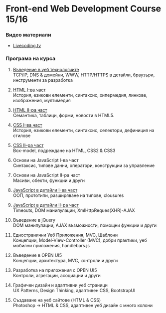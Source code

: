 # Front-end Web Development Course 15/16

### Видео материали
- [Livecoding.tv](https://www.livecoding.tv/front-end-fmi/)

### Програма на курса
1. [Въведение в уеб технологиите](https://github.com/slbedu/front-end-web-2015/tree/master/lectures/01-network-basics)  
TCP/IP, DNS & домейни, WWW, HTTP/HTTPS в детайли, браузъри, инструменти за разработка

2. [HTML  I-ва част](https://github.com/slbedu/front-end-web-2015/tree/master/lectures/02-html-part-one)  
История, езикови елементи, синтаксис, хипермедия, линкове, изображения, мултимедия

3. [HTML  II-ра част](https://github.com/slbedu/front-end-web-2015/tree/master/lectures/03-html-part-two)  
Семантика, таблици, форми, новости в HTML5.

4. [CSS I–ва част](https://github.com/slbedu/front-end-web-2015/tree/master/lectures/04-css-part-one)  
История, езикови елементи, синтаксис, селектори, дефиниция на стилове

5. [CSS II–ра част](https://github.com/slbedu/front-end-web-2015/tree/master/lectures/05-css-part-two)  
Box-model, подреждане на HTML, CSS2 & CSS3

6. Основи на JavaScript I-ва част  
Синтаксис, типове данни, оператори, конструкции за управление

7. Основи на JavaScript II-ра част  
Масиви, обекти, функции и други

8. [JavaScript в детайли I-ва част](https://github.com/slbedu/front-end-web-2015/tree/master/lectures/08-advanced-js-part-one)  
ООП, прототипи, разширяване на типове, clousures

9. [JavaScript в детайли II-ра част](https://github.com/slbedu/front-end-web-2015/tree/master/lectures/09-advanced-js-part-two)  
Timeouts, DOM манипулации, XmlHttpReques(XHR)-AJAX

10. Въведение в jQuery  
DOM манипулации, AJAX възможности, помощни функции и други

11. Едностранични Уеб Приложения, MVC, Шаблони  
Концепции, Model-View-Controller (MVC), добри практики, уеб мобилни приложения, handlebars.js

12. Въведение в OPEN UI5  
Концепции, архитектура, MVC, контроли и други

13. Разработка на приложения с OPEN UI5  
Контроли, агрегации, асоциации и други

14. Графичен дизайн и адаптивни уеб страници  
UX Patterns, Design Thinking, адаптивен CSS, BootstrapUI

15. Създаване на уеб сайтове (HTML & CSS)  
Photoshop -> HTML & CSS, адаптивен уеб дизайн с много колони
